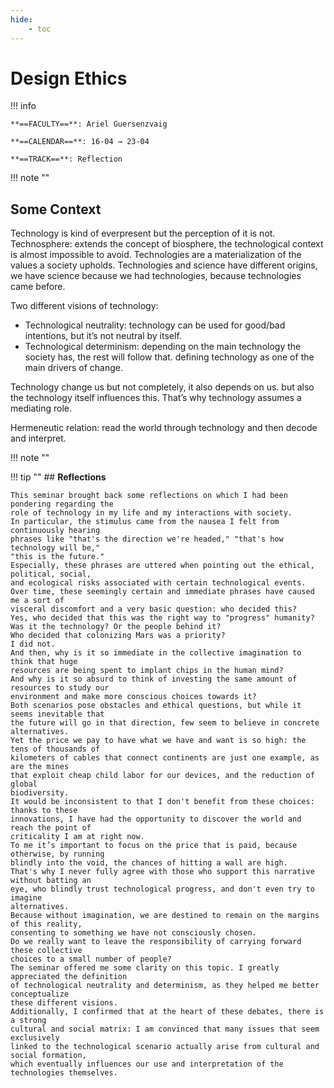 ```yaml
---
hide:
    - toc
---
```


# Design Ethics

!!! info 
    
    **==FACULTY==**: Ariel Guersenzvaig 

    **==CALENDAR==**: 16-04 → 23-04

    **==TRACK==**: Reflection

<div style="clear:both;"></div>

!!! note ""

## **Some Context**

Technology is kind of everpresent but the perception of it is not.
Technosphere: extends the concept of biosphere, the technological context is almost impossible to avoid.
Technologies are a materialization of the values a society upholds.
Technologies and science have different origins, we have science because we had technologies, because technologies came before.

Two different visions of technology:
- Technological neutrality: technology can be used for good/bad intentions, but it’s not neutral by itself.
- Technological determinism: depending on the main technology the society has, the rest will follow that. defining technology as one of the main drivers of change.

Technology change us but not completely, it also depends on us. but also the technology itself influences this. 
That’s why technology assumes a mediating role.

Hermeneutic relation: read the world through technology and then decode and interpret.

!!! note ""

!!! tip ""
    ## **Reflections**

    This seminar brought back some reflections on which I had been pondering regarding the
    role of technology in my life and my interactions with society.
    In particular, the stimulus came from the nausea I felt from continuously hearing
    phrases like "that's the direction we're headed," "that's how technology will be,"
    "this is the future."
    Especially, these phrases are uttered when pointing out the ethical, political, social,
    and ecological risks associated with certain technological events.
    Over time, these seemingly certain and immediate phrases have caused me a sort of
    visceral discomfort and a very basic question: who decided this?
    Yes, who decided that this was the right way to "progress" humanity?
    Was it the technology? Or the people behind it?
    Who decided that colonizing Mars was a priority?
    I did not.
    And then, why is it so immediate in the collective imagination to think that huge
    resources are being spent to implant chips in the human mind?
    And why is it so absurd to think of investing the same amount of resources to study our
    environment and make more conscious choices towards it?
    Both scenarios pose obstacles and ethical questions, but while it seems inevitable that
    the future will go in that direction, few seem to believe in concrete alternatives.
    Yet the price we pay to have what we have and want is so high: the tens of thousands of
    kilometers of cables that connect continents are just one example, as are the mines
    that exploit cheap child labor for our devices, and the reduction of global
    biodiversity.
    It would be inconsistent to that I don't benefit from these choices: thanks to these
    innovations, I have had the opportunity to discover the world and reach the point of
    criticality I am at right now.
    To me it’s important to focus on the price that is paid, because otherwise, by running
    blindly into the void, the chances of hitting a wall are high.
    That's why I never fully agree with those who support this narrative without batting an
    eye, who blindly trust technological progress, and don't even try to imagine
    alternatives.
    Because without imagination, we are destined to remain on the margins of this reality,
    consenting to something we have not consciously chosen.
    Do we really want to leave the responsibility of carrying forward these collective
    choices to a small number of people?
    The seminar offered me some clarity on this topic. I greatly appreciated the definition
    of technological neutrality and determinism, as they helped me better conceptualize
    these different visions.
    Additionally, I confirmed that at the heart of these debates, there is a strong
    cultural and social matrix: I am convinced that many issues that seem exclusively
    linked to the technological scenario actually arise from cultural and social formation,
    which eventually influences our use and interpretation of the technologies themselves.